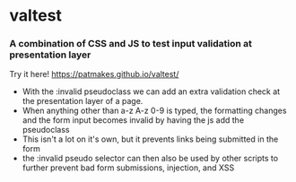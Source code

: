 # valtest
### A combination of CSS and JS to test input validation at presentation layer

Try it here! https://patmakes.github.io/valtest/

- With the :invalid pseudoclass we can add an extra validation check at the presentation layer of a page.
- When anything other than a-z A-z 0-9 is typed, the formatting changes and the form input becomes invalid by having the js add the pseudoclass
- This isn't a lot on it's own, but it prevents links being submitted in the form
- the :invalid pseudo selector can then also be used by other scripts to further prevent bad form submissions, injection, and XSS
